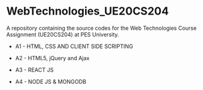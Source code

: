 # WebTechnologies_UE20CS204
A repository containing the source codes for the Web Technologies Course Assignment (UE20CS204) at PES University.

* A1 - HTML, CSS AND CLIENT SIDE SCRIPTING

* A2 - HTML5, jQuery and Ajax

* A3 - REACT JS

* A4 - NODE JS & MONGODB

